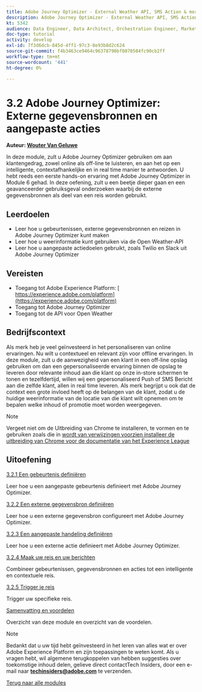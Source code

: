 ```yaml
---
title: Adobe Journey Optimizer - External Weather API, SMS Action & more
description: Adobe Journey Optimizer - External Weather API, SMS Action & more
kt: 5342
audience: Data Engineer, Data Architect, Orchestration Engineer, Marketer
doc-type: tutorial
activity: develop
exl-id: 7f3d6dcb-845d-4ff1-97c3-8e93b8d2c624
source-git-commit: f4b3463ce9464c96378790bf8070504fc90cb2ff
workflow-type: tm+mt
source-wordcount: '441'
ht-degree: 0%

---
```


# 3.2 Adobe Journey Optimizer: Externe gegevensbronnen en aangepaste acties

**Auteur: [ Wouter Van Geluwe ](https://www.linkedin.com/in/woutervangeluwe/)**

In deze module, zult u Adobe Journey Optimizer gebruiken om aan klantengedrag, zowel online als off-line te luisteren, en aan het op een intelligente, contextafhankelijke en in real time manier te antwoorden. U hebt reeds een eerste hands-on ervaring met Adobe Journey Optimizer in Module 6 gehad. In deze oefening, zult u een beetje dieper gaan en een geavanceerder gebruiksgeval onderzoeken waarbij de externe gegevensbronnen als deel van een reis worden gebruikt.

## Leerdoelen

- Leer hoe u gebeurtenissen, externe gegevensbronnen en reizen in Adobe Journey Optimizer kunt maken
- Leer hoe u weerinformatie kunt gebruiken via de Open Weather-API
- Leer hoe u aangepaste actiedoelen gebruikt, zoals Twilio en Slack uit Adobe Journey Optimizer

## Vereisten

- Toegang tot Adobe Experience Platform: [ https://experience.adobe.com/platform](https://experience.adobe.com/platform)
- Toegang tot Adobe Journey Optimizer
- Toegang tot de API voor Open Weather

## Bedrijfscontext

Als merk heb je veel geïnvesteerd in het personaliseren van online ervaringen. Nu wilt u contextueel en relevant zijn voor offline ervaringen.
In deze module, zult u de aanwezigheid van een klant in een off-line opslag gebruiken om dan een gepersonaliseerde ervaring binnen de opslag te leveren door relevante inhoud aan die klant op onze in-store schermen te tonen en tezelfdertijd, willen wij een gepersonaliseerd Push of SMS Bericht aan die zelfde klant, allen in real time leveren.
Als merk begrijpt u ook dat de context een grote invloed heeft op de belangen van de klant, zodat u de huidige weerinformatie van de locatie van die klant wilt opnemen om te bepalen welke inhoud of promotie moet worden weergegeven.

>[!NOTE]
>
>Vergeet niet om de Uitbreiding van Chrome te installeren, te vormen en te gebruiken zoals die in [ wordt van verwijzingen voorzien installeer de uitbreiding van Chrome voor de documentatie van het Experience League ](../../gettingstarted/gettingstarted/ex1.md)

## Uitoefening

[3.2.1 Een gebeurtenis definiëren](./ex1.md)

Leer hoe u een aangepaste gebeurtenis definieert met Adobe Journey Optimizer.

[3.2.2 Een externe gegevensbron definiëren](./ex2.md)

Leer hoe u een externe gegevensbron configureert met Adobe Journey Optimizer.

[3.2.3 Een aangepaste handeling definiëren](./ex3.md)

Leer hoe u een externe actie definieert met Adobe Journey Optimizer.

[3.2.4 Maak uw reis en uw berichten](./ex4.md)

Combineer gebeurtenissen, gegevensbronnen en acties tot een intelligente en contextuele reis.

[3.2.5 Trigger je reis](./ex5.md)

Trigger uw specifieke reis.

[Samenvatting en voordelen](./summary.md)

Overzicht van deze module en overzicht van de voordelen.

>[!NOTE]
>
>Bedankt dat u uw tijd hebt geïnvesteerd in het leren van alles wat er over Adobe Experience Platform en zijn toepassingen te weten komt. Als u vragen hebt, wil algemene terugkoppelen van hebben suggesties over toekomstige inhoud delen, gelieve direct contactTech Insiders, door een e-mail naar **techinsiders@adobe.com** te verzenden.

[Terug naar alle modules](../../../overview.md)
